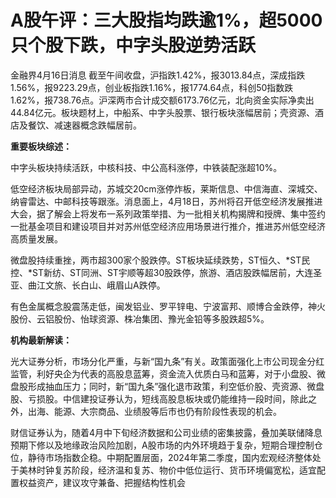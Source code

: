 # A股午评：三大股指均跌逾1%，超5000只个股下跌，中字头股逆势活跃

金融界4月16日消息
截至午间收盘，沪指跌1.42%，报3013.84点，深成指跌1.56%，报9223.29点，创业板指跌1.16%，报1774.64点，科创50指数跌1.62%，报738.76点。沪深两市合计成交额6173.76亿元，北向资金实际净卖出44.84亿元。板块题材上，中船系、中字头股票、银行板块涨幅居前；壳资源、酒店及餐饮、减速器概念跌幅居前。

**重要板块综述：**

中字头板块持续活跃，中核科技、中公高科涨停，中铁装配涨超10%。

低空经济板块局部异动，苏城交20cm涨停炸板，莱斯信息、中信海直、深城交、纳睿雷达、中邮科技等跟涨。消息面上，4月18日，苏州将召开低空经济发展推进大会，据了解会上将发布一系列政策举措、为一批相关机构揭牌和授牌、集中签约一批基金项目和建设项目并对苏州低空经济应用场景进行推介，推进苏州低空经济高质量发展。

微盘股持续重挫，两市超300家个股跌停。ST板块延续跌势，ST恒久、*ST民控、*ST新纺、ST同洲、ST宇顺等超30股跌停，旅游、酒店股跌幅居前，大连圣亚、曲江文旅、长白山、峨眉山A跌停。

有色金属概念股震荡走低，闽发铝业、罗平锌电、宁波富邦、顺博合金跌停，神火股份、云铝股份、怡球资源、株冶集团、豫光金铅等多股跌超5%。

**机构最新解读：**

光大证券分析，市场分化严重，与新“国九条”有关。政策面强化上市公司现金分红监管，利好央企为代表的高股息蓝筹，资金流入优质白马和蓝筹，对于小盘股、微盘股形成抽血压力；同时，新“国九条”强化退市政策，利空低价股、壳资源、微盘股、亏损股。中信建投证券认为，短线高股息板块或仍能维持一段时间，除此之外，出海、能源、大宗商品、业绩股等后市也仍有阶段性表现的机会。

财信证券认为，随着4月中下旬经济数据和公司业绩的密集披露，叠加美联储降息预期下修以及地缘政治风险加剧，A股市场的内外环境趋于复杂，短期合理控制仓位，静待市场指数企稳。中期配置层面，2024年第二季度，国内宏观经济整体处于美林时钟复苏阶段，经济温和复苏、物价中低位运行、货币环境偏宽松，适宜配置权益资产，建议攻守兼备、把握结构性机会

